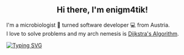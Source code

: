<div align="center">
  <h2>
    Hi there, I'm enigm4tik!
  </h2>
</div>

I'm a microbiologist 🦠 turned software developer :computer: from Austria.  
I love to solve problems and my arch nemesis is <a href="https://en.wikipedia.org/wiki/Dijkstra%27s_algorithm" target="_blank">Dijkstra's Algorithm</a>.  

[![Typing SVG](https://readme-typing-svg.herokuapp.com?multiline=true&height=150&lines=The+best+time+to+plant+a+tree;was+20+years+ago.;The+second+best+time+is+now.;-+Chinese+proverb)](https://git.io/typing-svg)
